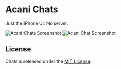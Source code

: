 # Acani Chats

Just the iPhone UI. No server.

![Acani Chats Screenshot][1] ![Acani Chat Screenshot][2]

## License

Chats is released under the [MIT License][3].


[1]: https://raw.githubusercontent.com/rangav/Chats/master/Screenshots/Chat.png
[2]: https://raw.githubusercontent.com/rangav/Chats/master/Screenshots/Chats.png
[3]: http://opensource.org/licenses/MIT
